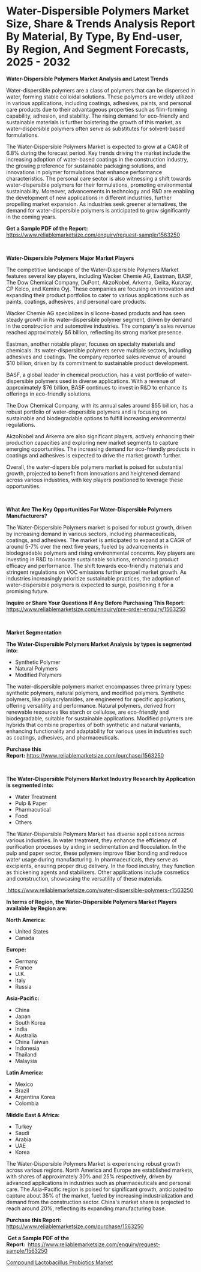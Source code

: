 <p><h1>Water-Dispersible Polymers Market Size, Share & Trends Analysis Report By Material, By Type, By End-user, By Region, And Segment Forecasts, 2025 - 2032</h1></p><p><strong>Water-Dispersible Polymers Market Analysis and Latest Trends</strong></p>
<p><p>Water-dispersible polymers are a class of polymers that can be dispersed in water, forming stable colloidal solutions. These polymers are widely utilized in various applications, including coatings, adhesives, paints, and personal care products due to their advantageous properties such as film-forming capability, adhesion, and stability. The rising demand for eco-friendly and sustainable materials is further bolstering the growth of this market, as water-dispersible polymers often serve as substitutes for solvent-based formulations.</p><p>The Water-Dispersible Polymers Market is expected to grow at a CAGR of 6.8% during the forecast period. Key trends driving the market include the increasing adoption of water-based coatings in the construction industry, the growing preference for sustainable packaging solutions, and innovations in polymer formulations that enhance performance characteristics. The personal care sector is also witnessing a shift towards water-dispersible polymers for their formulations, promoting environmental sustainability. Moreover, advancements in technology and R&D are enabling the development of new applications in different industries, further propelling market expansion. As industries seek greener alternatives, the demand for water-dispersible polymers is anticipated to grow significantly in the coming years.</p></p>
<p><strong>Get a Sample PDF of the Report:&nbsp;</strong> <a href="https://www.reliablemarketsize.com/enquiry/request-sample/1563250?utm_campaign=2242&utm_medium=2&utm_source=Github&utm_content=ia&utm_term=01022025&utm_id=water-dispersible-polymers">https://www.reliablemarketsize.com/enquiry/request-sample/1563250</a></p>
<p>&nbsp;</p>
<p><strong>Water-Dispersible Polymers Major Market Players</strong></p>
<p><p>The competitive landscape of the Water-Dispersible Polymers Market features several key players, including Wacker Chemie AG, Eastman, BASF, The Dow Chemical Company, DuPont, AkzoNobel, Arkema, Gelita, Kuraray, CP Kelco, and Kemira Oyj. These companies are focusing on innovation and expanding their product portfolios to cater to various applications such as paints, coatings, adhesives, and personal care products.</p><p>Wacker Chemie AG specializes in silicone-based products and has seen steady growth in its water-dispersible polymer segment, driven by demand in the construction and automotive industries. The company's sales revenue reached approximately $6 billion, reflecting its strong market presence. </p><p>Eastman, another notable player, focuses on specialty materials and chemicals. Its water-dispersible polymers serve multiple sectors, including adhesives and coatings. The company reported sales revenue of around $10 billion, driven by its commitment to sustainable product development.</p><p>BASF, a global leader in chemical production, has a vast portfolio of water-dispersible polymers used in diverse applications. With a revenue of approximately $76 billion, BASF continues to invest in R&D to enhance its offerings in eco-friendly solutions.</p><p>The Dow Chemical Company, with its annual sales around $55 billion, has a robust portfolio of water-dispersible polymers and is focusing on sustainable and biodegradable options to fulfill increasing environmental regulations.</p><p>AkzoNobel and Arkema are also significant players, actively enhancing their production capacities and exploring new market segments to capture emerging opportunities. The increasing demand for eco-friendly products in coatings and adhesives is expected to drive the market growth further.</p><p>Overall, the water-dispersible polymers market is poised for substantial growth, projected to benefit from innovations and heightened demand across various industries, with key players positioned to leverage these opportunities.</p></p>
<p>&nbsp;</p>
<p><strong>What Are The Key Opportunities For Water-Dispersible Polymers Manufacturers?</strong></p>
<p><p>The Water-Dispersible Polymers market is poised for robust growth, driven by increasing demand in various sectors, including pharmaceuticals, coatings, and adhesives. The market is anticipated to expand at a CAGR of around 5-7% over the next five years, fueled by advancements in biodegradable polymers and rising environmental concerns. Key players are investing in R&D to innovate sustainable solutions, enhancing product efficacy and performance. The shift towards eco-friendly materials and stringent regulations on VOC emissions further propel market growth. As industries increasingly prioritize sustainable practices, the adoption of water-dispersible polymers is expected to surge, positioning it for a promising future.</p></p>
<p><strong>Inquire or Share Your Questions If Any Before Purchasing This Report:</strong> <a href="https://www.reliablemarketsize.com/enquiry/pre-order-enquiry/1563250?utm_campaign=2242&utm_medium=2&utm_source=Github&utm_content=ia&utm_term=01022025&utm_id=water-dispersible-polymers">https://www.reliablemarketsize.com/enquiry/pre-order-enquiry/1563250</a></p>
<p>&nbsp;</p>
<p><strong>Market Segmentation</strong></p>
<p><strong>The Water-Dispersible Polymers Market Analysis by types is segmented into:</strong></p>
<p><ul><li>Synthetic Polymer</li><li>Natural Polymers</li><li>Modified Polymers</li></ul></p>
<p><p>The water-dispersible polymers market encompasses three primary types: synthetic polymers, natural polymers, and modified polymers. Synthetic polymers, like polyacrylamides, are engineered for specific applications, offering versatility and performance. Natural polymers, derived from renewable resources like starch or cellulose, are eco-friendly and biodegradable, suitable for sustainable applications. Modified polymers are hybrids that combine properties of both synthetic and natural variants, enhancing functionality and adaptability for various uses in industries such as coatings, adhesives, and pharmaceuticals.</p></p>
<p><strong>Purchase this Report:&nbsp;</strong><a href="https://www.reliablemarketsize.com/purchase/1563250?utm_campaign=2242&utm_medium=2&utm_source=Github&utm_content=ia&utm_term=01022025&utm_id=water-dispersible-polymers">https://www.reliablemarketsize.com/purchase/1563250</a></p>
<p>&nbsp;</p>
<p><strong>The Water-Dispersible Polymers Market Industry Research by Application is segmented into:</strong></p>
<p><ul><li>Water Treatment</li><li>Pulp & Paper</li><li>Pharmacutical</li><li>Food</li><li>Others</li></ul></p>
<p><p>The Water-Dispersible Polymers Market has diverse applications across various industries. In water treatment, they enhance the efficiency of purification processes by aiding in sedimentation and flocculation. In the pulp and paper sector, these polymers improve fiber bonding and reduce water usage during manufacturing. In pharmaceuticals, they serve as excipients, ensuring proper drug delivery. In the food industry, they function as thickening agents and stabilizers. Other applications include cosmetics and construction, showcasing the versatility of these materials.</p></p>
<p><a href="https://www.reliablemarketsize.com/water-dispersible-polymers-r1563250?utm_campaign=2242&utm_medium=2&utm_source=Github&utm_content=ia&utm_term=01022025&utm_id=water-dispersible-polymers">&nbsp;https://www.reliablemarketsize.com/water-dispersible-polymers-r1563250</a></p>
<p><strong>In terms of Region, the Water-Dispersible Polymers Market Players available by Region are:</strong></p>
<p>
    <p> <strong> North America: </strong>
        <ul>
            <li>United States</li>
            <li>Canada</li>
        </ul>
        </p> 
    <p> <strong> Europe: </strong>
        <ul>
            <li>Germany</li>
            <li>France</li>
            <li>U.K.</li>
            <li>Italy</li>
            <li>Russia</li>
        </ul>
        </p> 
    <p> <strong> Asia-Pacific: </strong>
        <ul>
            <li>China</li>
            <li>Japan</li>
            <li>South Korea</li>
            <li>India</li>
            <li>Australia</li>
            <li>China Taiwan</li>
            <li>Indonesia</li>
            <li>Thailand</li>
            <li>Malaysia</li>
        </ul>
        </p> 
    <p> <strong> Latin America: </strong>
        <ul>
            <li>Mexico</li>
            <li>Brazil</li>
            <li>Argentina Korea</li>
            <li>Colombia</li>
        </ul>
        </p> 
    <p> <strong> Middle East & Africa: </strong>
        <ul>
            <li>Turkey</li>
            <li>Saudi</li>
            <li>Arabia</li>
            <li>UAE</li>
            <li>Korea</li>
        </ul>
    </p>
    </p>
<p><p>The Water-Dispersible Polymers Market is experiencing robust growth across various regions. North America and Europe are established markets, with shares of approximately 30% and 25% respectively, driven by advanced applications in industries such as pharmaceuticals and personal care. The Asia-Pacific region is poised for significant growth, anticipated to capture about 35% of the market, fueled by increasing industrialization and demand from the construction sector. China's market share is projected to reach around 20%, reflecting its expanding manufacturing base.</p></p>
<p><strong>Purchase this Report: </strong><a href="https://www.reliablemarketsize.com/purchase/1563250?utm_campaign=2242&utm_medium=2&utm_source=Github&utm_content=ia&utm_term=01022025&utm_id=water-dispersible-polymers">https://www.reliablemarketsize.com/purchase/1563250</a></p>
<p>&nbsp;<strong>Get a Sample PDF of the Report:&nbsp;&nbsp;</strong><a href="https://www.reliablemarketsize.com/enquiry/request-sample/1563250?utm_campaign=2242&utm_medium=2&utm_source=Github&utm_content=ia&utm_term=01022025&utm_id=water-dispersible-polymers">https://www.reliablemarketsize.com/enquiry/request-sample/1563250</a></p>
<p><strong></strong></p>
<p><p><a href="https://github.com/suleimannichelle7/Market-Research-Report-List-1/blob/main/compound-lactobacillus-probiotics-market.md?utm_campaign=2242&utm_medium=2&utm_source=Github&utm_content=ia&utm_term=01022025&utm_id=water-dispersible-polymers">Compound Lactobacillus Probiotics Market</a></p></p>
